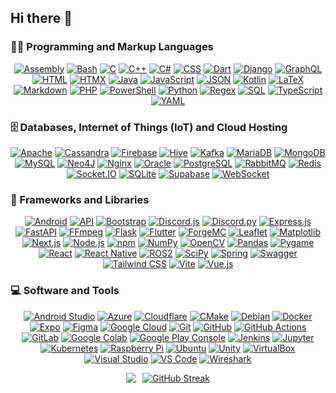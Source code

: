 ## Hi there 👋

<h3>👨‍💻 Programming and Markup Languages</h3>

<p align="center">
  <a href="https://github.com/search?q=user%3AJouca+language%3Aassembly"><img alt="Assembly" src="https://custom-icon-badges.demolab.com/badge/Assembly-525252.svg?logo=asm-hex&logoColor=white"></a>
  <a href="https://github.com/search?q=user%3AJouca+language%3Abash"><img alt="Bash" src="https://custom-icon-badges.demolab.com/badge/Bash-121011.svg?logo=gnu-bash&logoColor=white"></a>
  <a href="https://github.com/search?q=user%3AJouca+language%3Ac"><img alt="C" src="https://custom-icon-badges.demolab.com/badge/C-03599C.svg?logo=c-in-hexagon&logoColor=white"></a>
  <a href="https://github.com/search?q=user%3AJouca+language%3Acpp"><img alt="C++" src="https://custom-icon-badges.demolab.com/badge/C++-9C033A.svg?logo=cpp2&logoColor=white"></a>
  <a href="https://github.com/search?q=user%3AJouca+language%3Acsharp"><img alt="C#" src="https://custom-icon-badges.demolab.com/badge/C%23-68217A.svg?logo=cs2&logoColor=white"></a>
  <a href="https://github.com/search?q=user%3AJouca+language%3Acss"><img alt="CSS" src="https://custom-icon-badges.demolab.com/badge/CSS-1572B6.svg?logo=css3&logoColor=white"></a>
  <a href="https://github.com/search?q=user%3AJouca+language%3Adart"><img alt="Dart" src="https://custom-icon-badges.demolab.com/badge/Dart-0175C2.svg?logo=dart&logoColor=white"></a>
  <a href="https://github.com/search?q=user%3AJouca+language%3Adjango"><img alt="Django" src="https://custom-icon-badges.demolab.com/badge/Django-092E20.svg?logo=django&logoColor=white"></a>
  <a href="https://github.com/search?q=user%3AJouca+language%3Agraphql"><img alt="GraphQL" src="https://custom-icon-badges.demolab.com/badge/GraphQL-E10098.svg?logo=graphql&logoColor=white"></a>
  <a href="https://github.com/search?q=user%3AJouca+language%3Ahtml"><img alt="HTML" src="https://custom-icon-badges.demolab.com/badge/HTML-E34F26.svg?logo=html5&logoColor=white"></a>
  <a href="https://github.com/search?q=user%3AJouca+language%3Ahtmx"><img alt="HTMX" src="https://custom-icon-badges.demolab.com/badge/HTMX-0A1C2B.svg?logo=htmx&logoColor=white"></a>
  <a href="https://github.com/search?q=user%3AJouca+language%3Ajava"><img alt="Java" src="https://custom-icon-badges.demolab.com/badge/Java-007396.svg?logo=java&logoColor=white"></a>
  <a href="https://github.com/search?q=user%3AJouca+language%3Ajavascript"><img alt="JavaScript" src="https://custom-icon-badges.demolab.com/badge/JavaScript-F7DF1E.svg?logo=javascript&logoColor=black"></a>
  <a href="https://github.com/search?q=user%3AJouca+language%3Ajson"><img alt="JSON" src="https://custom-icon-badges.demolab.com/badge/JSON-000000.svg?logo=json&logoColor=white"></a>
  <a href="https://github.com/search?q=user%3AJouca+language%3Akotlin"><img alt="Kotlin" src="https://custom-icon-badges.demolab.com/badge/Kotlin-7F52FF.svg?logo=kotlin&logoColor=white"></a>
  <a href="https://github.com/search?q=user%3AJouca+language%3Atex"><img alt="LaTeX" src="https://custom-icon-badges.demolab.com/badge/LaTeX-008080.svg?logo=latex&logoColor=white"></a>
  <a href="https://github.com/search?q=user%3AJouca+language%3Amarkdown"><img alt="Markdown" src="https://custom-icon-badges.demolab.com/badge/Markdown-000000.svg?logo=markdown&logoColor=white"></a>
  <a href="https://github.com/search?q=user%3AJouca+language%3Aphp"><img alt="PHP" src="https://custom-icon-badges.demolab.com/badge/PHP-777BB4.svg?logo=php&logoColor=white"></a>
  <a href="https://github.com/search?q=user%3AJouca+language%3Apowershell"><img alt="PowerShell" src="https://custom-icon-badges.demolab.com/badge/PowerShell-5391FE.svg?logo=powershell&logoColor=white"></a>
  <a href="https://github.com/search?q=user%3AJouca+language%3Apython"><img alt="Python" src="https://custom-icon-badges.demolab.com/badge/Python-3776AB.svg?logo=python&logoColor=white"></a>
  <a href="https://github.com/search?q=user%3AJouca+language%3Aregex"><img alt="Regex" src="https://custom-icon-badges.demolab.com/badge/Regex-FF4154.svg?logo=regex&logoColor=white"></a>
  <a href="https://github.com/search?q=user%3AJouca+language%3Asql"><img alt="SQL" src="https://custom-icon-badges.demolab.com/badge/SQL-025E8C.svg?logo=database&logoColor=white"></a>
  <a href="https://github.com/search?q=user%3AJouca+language%3Atypescript"><img alt="TypeScript" src="https://custom-icon-badges.demolab.com/badge/TypeScript-3178C6.svg?logo=typescript&logoColor=white"></a>
  <a href="https://github.com/search?q=user%3AJouca+language%3Ayaml"><img alt="YAML" src="https://custom-icon-badges.demolab.com/badge/YAML-CB171E.svg?logo=yaml&logoColor=white"></a>
  
</p>

<h3>🗄️ Databases, Internet of Things (IoT) and Cloud Hosting</h3>

<p align="center">
  <a href="#"><img alt="Apache" src="https://custom-icon-badges.demolab.com/badge/Apache-D22128.svg?logo=apache&logoColor=white"></a>
  <a href="#"><img alt="Cassandra" src="https://custom-icon-badges.demolab.com/badge/Cassandra-1287B1.svg?logo=apache-cassandra&logoColor=white"></a>
  <a href="#"><img alt="Firebase" src="https://custom-icon-badges.demolab.com/badge/Firebase-FFCA28.svg?logo=firebase&logoColor=black"></a>
  <a href="#"><img alt="Hive" src="https://custom-icon-badges.demolab.com/badge/Hive-FDEE21.svg?logo=apache-hive&logoColor=black"></a>
  <a href="#"><img alt="Kafka" src="https://custom-icon-badges.demolab.com/badge/Kafka-231F20.svg?logo=apache-kafka&logoColor=white"></a>
  <a href="#"><img alt="MariaDB" src="https://custom-icon-badges.demolab.com/badge/MariaDB-003545.svg?logo=mariadb&logoColor=white"></a>
  <a href="#"><img alt="MongoDB" src="https://custom-icon-badges.demolab.com/badge/MongoDB-47A248.svg?logo=mongodb&logoColor=white"></a>
  <a href="#"><img alt="MySQL" src="https://custom-icon-badges.demolab.com/badge/MySQL-4479A1.svg?logo=mysql&logoColor=white"></a>
  <a href="#"><img alt="Neo4J" src="https://custom-icon-badges.demolab.com/badge/Neo4j-008CC1.svg?logo=neo4j&logoColor=white"></a>
  <a href="#"><img alt="Nginx" src="https://custom-icon-badges.demolab.com/badge/Nginx-009639.svg?logo=nginx&logoColor=white"></a>
  <a href="#"><img alt="Oracle" src="https://custom-icon-badges.demolab.com/badge/Oracle-F80000.svg?logo=oracle&logoColor=white"></a>
  <a href="#"><img alt="PostgreSQL" src="https://custom-icon-badges.demolab.com/badge/PostgreSQL-336791.svg?logo=postgresql&logoColor=white"></a>
  <a href="#"><img alt="RabbitMQ" src="https://custom-icon-badges.demolab.com/badge/RabbitMQ-FF6600.svg?logo=rabbitmq&logoColor=white"></a>
  <a href="#"><img alt="Redis" src="https://custom-icon-badges.demolab.com/badge/Redis-DC382D.svg?logo=redis&logoColor=white"></a>
  <a href="#"><img alt="Socket.IO" src="https://custom-icon-badges.demolab.com/badge/Socket.IO-010101.svg?logo=socketdotio&logoColor=white"></a>
  <a href="#"><img alt="SQLite" src="https://custom-icon-badges.demolab.com/badge/SQLite-003B57.svg?logo=sqlite&logoColor=white"></a>
  <a href="#"><img alt="Supabase" src="https://custom-icon-badges.demolab.com/badge/Supabase-3ECF8E.svg?logo=supabase&logoColor=white"></a>
  <a href="#"><img alt="WebSocket" src="https://custom-icon-badges.demolab.com/badge/WebSocket-010101.svg?logo=websocket&logoColor=white"></a>
</p>

<h3>🧰 Frameworks and Libraries</h3>

<p align="center">
  <a href="#"><img alt="Android" src="https://custom-icon-badges.demolab.com/badge/Android-3DDC84.svg?logo=android&logoColor=white"></a>
  <a href="#"><img alt="API" src="https://custom-icon-badges.demolab.com/badge/API-FF6C37.svg?logo=postman&logoColor=white"></a>
  <a href="#"><img alt="Bootstrap" src="https://custom-icon-badges.demolab.com/badge/Bootstrap-7952B3.svg?logo=bootstrap&logoColor=white"></a>
  <a href="#"><img alt="Discord.js" src="https://custom-icon-badges.demolab.com/badge/Discord.js-5865F2.svg?logo=discord&logoColor=white"></a>
  <a href="#"><img alt="Discord.py" src="https://custom-icon-badges.demolab.com/badge/Discord.py-0d1620.svg?logo=dpy"></a>
  <a href="#"><img alt="Express.js" src="https://custom-icon-badges.demolab.com/badge/Express.js-000000.svg?logo=express&logoColor=white"></a>
  <a href="#"><img alt="FastAPI" src="https://custom-icon-badges.demolab.com/badge/FastAPI-009688.svg?logo=fastapi&logoColor=white"></a>
  <a href="#"><img alt="FFmpeg" src="https://custom-icon-badges.demolab.com/badge/FFmpeg-007808.svg?logo=ffmpeg&logoColor=white"></a>
  <a href="#"><img alt="Flask" src="https://custom-icon-badges.demolab.com/badge/Flask-000000.svg?logo=flask&logoColor=white"></a>
  <a href="#"><img alt="Flutter" src="https://custom-icon-badges.demolab.com/badge/Flutter-02569B.svg?logo=flutter&logoColor=white"></a>
  <a href="#"><img alt="ForgeMC" src="https://custom-icon-badges.demolab.com/badge/ForgeMC-0E1626.svg?logo=curseforge&logoColor=white"></a>
  <a href="#"><img alt="Leaflet" src="https://custom-icon-badges.demolab.com/badge/Leaflet-199900.svg?logo=leaflet&logoColor=white"></a>
  <a href="#"><img alt="Matplotlib" src="https://custom-icon-badges.demolab.com/badge/Matplotlib-11557C.svg?logo=matplotlib&logoColor=white"></a>
  <a href="#"><img alt="Next.js" src="https://custom-icon-badges.demolab.com/badge/Next.js-000000.svg?logo=nextdotjs&logoColor=white"></a>
  <a href="#"><img alt="Node.js" src="https://custom-icon-badges.demolab.com/badge/Node.js-339933.svg?logo=nodedotjs&logoColor=white"></a>
  <a href="#"><img alt="npm" src="https://custom-icon-badges.demolab.com/badge/npm-CB3837.svg?logo=npm&logoColor=white"></a>
  <a href="#"><img alt="NumPy" src="https://img.shields.io/badge/Numpy-013243.svg?logo=numpy&logoColor=white"></a>
  <a href="#"><img alt="OpenCV" src="https://custom-icon-badges.demolab.com/badge/OpenCV-5C3EE8.svg?logo=opencv&logoColor=white"></a>
  <a href="#"><img alt="Pandas" src="https://custom-icon-badges.demolab.com/badge/Pandas-150458.svg?logo=pandas&logoColor=white"></a>
  <a href="#"><img alt="Pygame" src="https://custom-icon-badges.demolab.com/badge/Pygame-FFDF27.svg?logo=pygame&logoColor=black"></a>
  <a href="#"><img alt="React" src="https://custom-icon-badges.demolab.com/badge/React-61DAFB.svg?logo=react&logoColor=black"></a>
  <a href="#"><img alt="React Native" src="https://custom-icon-badges.demolab.com/badge/React%20Native-61DAFB.svg?logo=react&logoColor=black"></a>
  <a href="#"><img alt="ROS2" src="https://custom-icon-badges.demolab.com/badge/ROS2-22314E.svg?logo=ros&logoColor=white"></a>
  <a href="#"><img alt="SciPy" src="https://custom-icon-badges.demolab.com/badge/SciPy-8CAAE6.svg?logo=scipy&logoColor=white"></a>
  <a href="#"><img alt="Spring" src="https://custom-icon-badges.demolab.com/badge/Spring-6DB33F.svg?logo=spring&logoColor=white"></a>
  <a href="#"><img alt="Swagger" src="https://custom-icon-badges.demolab.com/badge/Swagger-85EA2D.svg?logo=swagger&logoColor=black"></a>
  <a href="#"><img alt="Tailwind CSS" src="https://custom-icon-badges.demolab.com/badge/Tailwind%20CSS-06B6D4.svg?logo=tailwindcss&logoColor=white"></a>
  <a href="#"><img alt="Vite" src="https://custom-icon-badges.demolab.com/badge/Vite-646CFF.svg?logo=vite&logoColor=white"></a>
  <a href="#"><img alt="Vue.js" src="https://custom-icon-badges.demolab.com/badge/Vue.js-4FC08D.svg?logo=vuedotjs&logoColor=white"></a>
</p>

<h3>💻 Software and Tools</h3>

<p align="center">
  <a href="#"><img alt="Android Studio" src="https://custom-icon-badges.demolab.com/badge/Android%20Studio-3DDC84.svg?logo=android-studio&logoColor=white"></a>
  <a href="#"><img alt="Azure" src="https://custom-icon-badges.demolab.com/badge/Azure-0078D4.svg?logo=microsoft-azure&logoColor=white"></a>
  <a href="#"><img alt="Cloudflare" src="https://custom-icon-badges.demolab.com/badge/Cloudflare-F38020.svg?logo=cloudflare&logoColor=white"></a>
  <a href="#"><img alt="CMake" src="https://custom-icon-badges.demolab.com/badge/CMake-064F8C.svg?logo=cmake&logoColor=white"></a>
  <a href="#"><img alt="Debian" src="https://custom-icon-badges.demolab.com/badge/Debian-A81D33.svg?logo=debian&logoColor=white"></a>
  <a href="#"><img alt="Docker" src="https://custom-icon-badges.demolab.com/badge/Docker-2496ED.svg?logo=docker&logoColor=white"></a>
  <a href="#"><img alt="Expo" src="https://custom-icon-badges.demolab.com/badge/Expo-000020.svg?logo=expo&logoColor=white"></a>
  <a href="#"><img alt="Figma" src="https://custom-icon-badges.demolab.com/badge/Figma-F24E1E.svg?logo=figma&logoColor=white"></a>
  <a href="#"><img alt="Google Cloud" src="https://custom-icon-badges.demolab.com/badge/Google%20Cloud-4285F4.svg?logo=google-cloud&logoColor=white"></a>
  <a href="#"><img alt="Git" src="https://custom-icon-badges.demolab.com/badge/Git-F05032.svg?logo=git&logoColor=white"></a>
  <a href="#"><img alt="GitHub" src="https://custom-icon-badges.demolab.com/badge/GitHub-181717.svg?logo=github&logoColor=white"></a>
  <a href="#"><img alt="GitHub Actions" src="https://custom-icon-badges.demolab.com/badge/GitHub%20Actions-2088FF.svg?logo=github-actions&logoColor=white"></a>
  <a href="#"><img alt="GitLab" src="https://custom-icon-badges.demolab.com/badge/GitLab-FC6D26.svg?logo=gitlab&logoColor=white"></a>
  <a href="#"><img alt="Google Colab" src="https://custom-icon-badges.demolab.com/badge/Google%20Colab-F9AB00.svg?logo=google-colab&logoColor=white"></a>
  <a href="#"><img alt="Google Play Console" src="https://custom-icon-badges.demolab.com/badge/Google%20Play%20Console-414141.svg?logo=google-play&logoColor=white"></a>
  <a href="#"><img alt="Jenkins" src="https://custom-icon-badges.demolab.com/badge/Jenkins-D24939.svg?logo=jenkins&logoColor=white"></a>
  <a href="#"><img alt="Jupyter" src="https://custom-icon-badges.demolab.com/badge/Jupyter-F37626.svg?logo=jupyter&logoColor=white"></a>
  <a href="#"><img alt="Kubernetes" src="https://custom-icon-badges.demolab.com/badge/Kubernetes-326CE5.svg?logo=kubernetes&logoColor=white"></a>
  <a href="#"><img alt="Raspberry Pi" src="https://custom-icon-badges.demolab.com/badge/Raspberry%20Pi-A22846.svg?logo=raspberry-pi&logoColor=white"></a>
  <a href="#"><img alt="Ubuntu" src="https://custom-icon-badges.demolab.com/badge/Ubuntu-E95420.svg?logo=ubuntu&logoColor=white"></a>
  <a href="#"><img alt="Unity" src="https://custom-icon-badges.demolab.com/badge/Unity-000000.svg?logo=unity&logoColor=white"></a>
  <a href="#"><img alt="VirtualBox" src="https://custom-icon-badges.demolab.com/badge/VirtualBox-183A61.svg?logo=virtualbox&logoColor=white"></a>
  <a href="#"><img alt="Visual Studio" src="https://custom-icon-badges.demolab.com/badge/Visual%20Studio-5C2D91.svg?logo=visual-studio&logoColor=white"></a>
  <a href="#"><img alt="VS Code" src="https://custom-icon-badges.demolab.com/badge/VS%20Code-007ACC.svg?logo=visual-studio-code&logoColor=white"></a>
  <a href="#"><img alt="Wireshark" src="https://custom-icon-badges.demolab.com/badge/Wireshark-1679A7.svg?logo=wireshark&logoColor=white"></a>
</p>

<div align="center" style="display: flex; justify-content: center; align-items: center; gap: 10px; flex-wrap: nowrap;">
  <a href="https://github.com/anuraghazra/github-readme-stats" style="flex-shrink: 1;">
    <img src="https://github-readme-stats.vercel.app/api?username=Jouca&show=prs_merged,prs_merged_percentage&show_icons=true&theme=omni" style="max-width: 100%; height: auto;" />
  </a>
  <a href="https://git.io/streak-stats" style="flex-shrink: 1;">
    <img src="https://clarifygdps.com/github-readme-streak-stats/src/demo/preview.php?user=Jouca&theme=omni&border_radius=3.5&card_width=365&hide_longest_streak=true" alt="GitHub Streak" style="max-width: 100%; height: auto;" />
  </a>
</div>

<!-- https://github.com/jamesgeorge007/github-activity-readme -->

<!--START_SECTION:activity-->